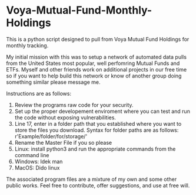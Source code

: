 # Voya-Mutual-Fund-Monthly-Holdings
This is a python script designed to pull from Voya Mutual Fund Holdings for monthly tracking.

My initial mission with this was to setup a network of automated data pulls from the United States most popular, well perfomring Mutual Funds and ETFs. Myself and other friends work on additional projects in our free time so if you want to help build this network or know of another group doing something similar please message me.

Instructions are as follows:
1. Review the programs raw code for your security.
2. Set up the proper developement enviroment where you can test and run the code without exposing vulnerabilities.
3. Line 17, enter in a folder path that you established where you want to store the files you download. 
   Syntax for folder paths are as follows: r'Example/folder/for/storage/'
3. Rename the Master File if you so please
4. Linux: install python3 and run the appropriate commands from the command line
5. Windows: Idek man
6. MacOS: Dido linux

The associated program files are a mixture of my own and some other public works.
Feel free to contribute, offer suggestions, and use at free will. 
